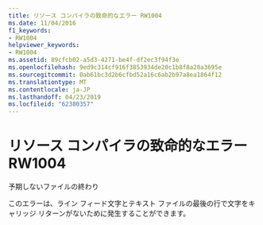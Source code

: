 ```yaml
---
title: リソース コンパイラの致命的なエラー RW1004
ms.date: 11/04/2016
f1_keywords:
- RW1004
helpviewer_keywords:
- RW1004
ms.assetid: 89cfcb02-a5d3-4271-be4f-df2ec3f94f3e
ms.openlocfilehash: 9ed9c314cf916f3853934de20c1b8f8a20a3695e
ms.sourcegitcommit: 0ab61bc3d2b6cfbd52a16c6ab2b97a8ea1864f12
ms.translationtype: MT
ms.contentlocale: ja-JP
ms.lasthandoff: 04/23/2019
ms.locfileid: "62380357"
---
```

# <a name="resource-compiler-fatal-error-rw1004"></a>リソース コンパイラの致命的なエラー RW1004

予期しないファイルの終わり

このエラーは、ライン フィード文字とテキスト ファイルの最後の行で文字をキャリッジ リターンがないために発生することができます。